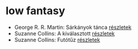 # low fantasy

- George R. R. Martin: Sárkányok tánca [részletek](_details/George%20R.%20R.%20Martin.md#id_898)
- Suzanne Collins: A kiválasztott [részletek](_details/Suzanne%20Collins.md#id_83)
- Suzanne Collins: Futótűz [részletek](_details/Suzanne%20Collins.md#id_82)